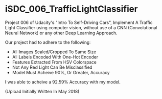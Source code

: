 # iSDC_006_TrafficLightClassifier

Project 006 of Udacity's "Intro To Self-Driving Cars", Implement A Traffic Light Classifier using computer vision, without use of a CNN (Convolutional Neural Network) or any other Deep Learning Approach.

Our project had to adhere to the following:
  * All Images Scaled/Cropped To Same Size
  * All Labels Encoded With One-Hot Encoder
  * Features Extracted From HSV Colorspace
  * Not Any Red Light Can Be Misclassified
  * Model Must Acheive 90%, Or Greater, Accuracy

I was able to acheive a 92.59% Accuracy with my model.
  
(Upload Initially Written In May 2018)
